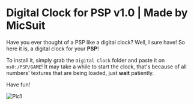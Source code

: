 # Digital Clock for PSP v1.0 | Made by MicSuit

Have you ever thought of a PSP like a digital clock? Well, I sure have! So here it is, a digital clock for your **PSP**!

To install it, simply grab the ``Digital Clock`` folder and paste it on ``ms0:/PSP/GAME``!
It may take a while to start the clock, that's because of all numbers' textures that are being loaded, just **wait** patiently.

Have fun!

![Pic1](https://user-images.githubusercontent.com/88230635/216838515-6300afe6-f490-490a-8df6-e846ae80efb8.jpg)
